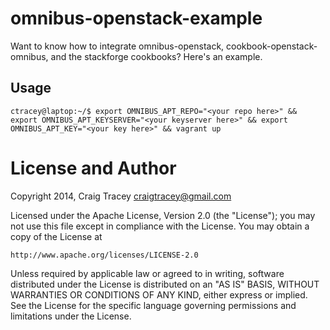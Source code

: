 omnibus-openstack-example
=========================
Want to know how to integrate omnibus-openstack, cookbook-openstack-omnibus, and the stackforge cookbooks? Here's an example.

Usage
-----
```
ctracey@laptop:~/$ export OMNIBUS_APT_REPO="<your repo here>" && export OMNIBUS_APT_KEYSERVER="<your keyserver here>" && export OMNIBUS_APT_KEY="<your key here>" && vagrant up
```

License and Author
==================

Copyright 2014, Craig Tracey <craigtracey@gmail.com>

Licensed under the Apache License, Version 2.0 (the "License");
you may not use this file except in compliance with the License.
You may obtain a copy of the License at

    http://www.apache.org/licenses/LICENSE-2.0

Unless required by applicable law or agreed to in writing, software
distributed under the License is distributed on an "AS IS" BASIS,
WITHOUT WARRANTIES OR CONDITIONS OF ANY KIND, either express or implied.
See the License for the specific language governing permissions and
limitations under the License.

